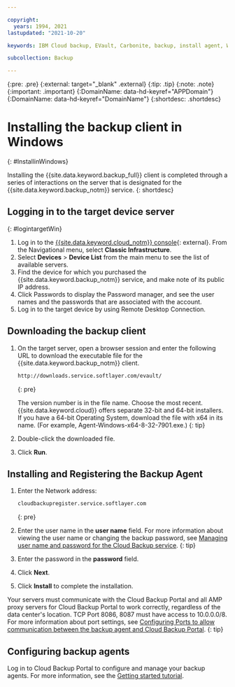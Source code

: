 ```yaml
---

copyright:
  years: 1994, 2021
lastupdated: "2021-10-20"

keywords: IBM Cloud backup, EVault, Carbonite, backup, install agent, Windows

subcollection: Backup

---
```

{:pre: .pre}
{:external: target="_blank" .external}
{:tip: .tip}
{:note: .note}
{:important: .important}
{:DomainName: data-hd-keyref="APPDomain"}
{:DomainName: data-hd-keyref="DomainName"}
{:shortdesc: .shortdesc}

# Installing the backup client in Windows
{: #InstallinWindows}

Installing the {{site.data.keyword.backup_full}} client is completed through a series of interactions on the server that is designated for the {{site.data.keyword.backup_notm}} service.
{: shortdesc}

## Logging in to the target device server
{: #logintargetWin}

1. Log in to the [{{site.data.keyword.cloud_notm}} console](https://{DomainName}){: external}. From the Navigational menu, select **Classic Infrastructure**.
2. Select **Devices** > **Device List** from the main menu to see the list of available servers.
3. Find the device for which you purchased the {{site.data.keyword.backup_notm}} service, and make note of its public IP address.
4. Click Passwords to display the Password manager, and see the user names and the passwords that are associated with the account.
5. Log in to the target device by using Remote Desktop Connection.

## Downloading the backup client

1. On the target server, open a browser session and enter the following URL to download the executable file for the {{site.data.keyword.backup_notm}} client.
   ```zsh
   http://downloads.service.softlayer.com/evault/
   ```
   {: pre}

   The version number is in the file name. Choose the most recent. 
   {{site.data.keyword.cloud}} offers separate 32-bit and 64-bit installers. If you have a 64-bit Operating System, download the file with x64 in its name. (For example, Agent-Windows-x64-8-32-7901.exe.)
   {: tip}

2. Double-click the downloaded file.
3. Click **Run**.

## Installing and Registering the Backup Agent

1. Enter the Network address:
   ```zsh
   cloudbackupregister.service.softlayer.com
   ```
   {: pre}

2. Enter the user name in the **user name** field.
   For more information about viewing the user name or changing the backup password, see [Managing user name and password for the Cloud Backup service](/docs/Backup?topic=Backup-changePassword).
   {: tip}

3. Enter the password in the **password** field.
4. Click **Next**.
5. Click **Install** to complete the installation.

Your servers must communicate with the Cloud Backup Portal and all AMP proxy servers for Cloud Backup Portal to work correctly, regardless of the data center's location. TCP Port 8086, 8087 must have access to 10.0.0.0/8. For more information about port settings, see [Configuring Ports to allow communication between the backup agent and Cloud Backup Portal](/docs/Backup?topic=Backup-portinfo).
{: tip}

## Configuring backup agents

Log in to Cloud Backup Portal to configure and manage your backup agents. For more information, see the [Getting started tutorial](/docs/Backup?topic=Backup-getting-started#getting-started).

